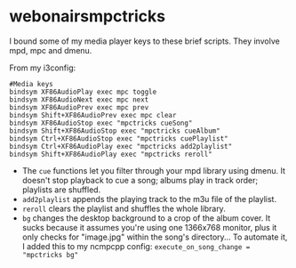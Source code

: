 # webonairsmpctricks
I bound some of my media player keys to these brief scripts.  They involve mpd, mpc and dmenu.

From my i3config:
```
#Media keys
bindsym XF86AudioPlay exec mpc toggle
bindsym XF86AudioNext exec mpc next
bindsym XF86AudioPrev exec mpc prev
bindsym Shift+XF86AudioPrev exec mpc clear
bindsym XF86AudioStop exec "mpctricks cueSong"
bindsym Shift+XF86AudioStop exec "mpctricks cueAlbum"
bindsym Ctrl+XF86AudioStop exec "mpctricks cuePlaylist"
bindsym Ctrl+XF86AudioPlay exec "mpctricks add2playlist"
bindsym Shift+XF86AudioPlay exec "mpctricks reroll"
```
- The `cue` functions let you filter through your mpd library using dmenu.  It doesn't stop playback to cue a song; albums play in track order; playlists are shuffled.
- `add2playlist` appends the playing track to the m3u file of the playlist.
- `reroll` clears the playlist and shuffles the whole library.
- `bg` changes the desktop background to a crop of the album cover.  It sucks because it assumes you're using one 1366x768 monitor, plus it only checks for "image.jpg" within the song's directory...  To automate it, I added this to my ncmpcpp config: `execute_on_song_change = "mpctricks bg"`
